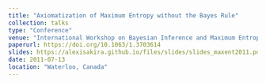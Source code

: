 ```yaml
---
title: "Axiomatization of Maximum Entropy without the Bayes Rule"
collection: talks
type: "Conference"
venue: "International Workshop on Bayesian Inference and Maximum Entropy Methods in Science and Engineering"
paperurl: https://doi.org/10.1063/1.3703614
slides: https://alexisakira.github.io/files/slides/slides_maxent2011.pdf
date: 2011-07-13
location: "Waterloo, Canada"
---
```


